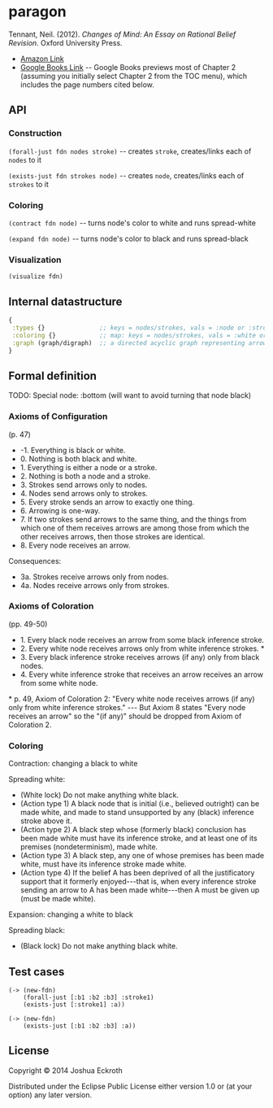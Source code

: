 # paragon

Tennant, Neil. (2012). *Changes of Mind: An Essay on Rational Belief Revision*. Oxford University Press.

- [Amazon Link](http://www.amazon.com/Changes-Mind-Rational-Belief-Revision/dp/0199655758)
- [Google Books Link](http://books.google.com/books?id=ZESwoBKGxmcC&printsec=frontcover) -- Google Books previews most of Chapter 2 (assuming you initially select Chapter 2 from the TOC menu), which includes the page numbers cited below.

## API

### Construction

`(forall-just fdn nodes stroke)` -- creates `stroke`, creates/links each of `nodes` to it

`(exists-just fdn strokes node)` -- creates `node`, creates/links each of `strokes` to it

### Coloring

`(contract fdn node)` -- turns node's color to white and runs spread-white

`(expand fdn node)` -- turns node's color to black and runs spread-black

### Visualization

`(visualize fdn)`


## Internal datastructure

```clojure
{
 :types {}               ;; keys = nodes/strokes, vals = :node or :stroke
 :coloring {}            ;; map: keys = nodes/strokes, vals = :white or :black
 :graph (graph/digraph)  ;; a directed acyclic graph representing arrows, from cc.artifice/loom
}
```

## Formal definition

TODO: Special node: :bottom (will want to avoid turning that node black)

### Axioms of Configuration

(p. 47)

<ul>
<li>-1. Everything is black or white.</li>
<li>0. Nothing is both black and white.</li>
<li>1. Everything is either a node or a stroke.</li>
<li>2. Nothing is both a node and a stroke.</li>
<li>3. Strokes send arrows only to nodes.</li>
<li>4. Nodes send arrows only to strokes.</li>
<li>5. Every stroke sends an arrow to exactly one thing.</li>
<li>6. Arrowing is one-way.</li>
<li>7. If two strokes send arrows to the same thing, and the things from which one of them receives arrows are among those from which the other receives arrows, then those strokes are identical.</li>
<li>8. Every node receives an arrow.</li>
</ul>

Consequences:

<ul>
<li>3a. Strokes receive arrows only from nodes.</li>
<li>4a. Nodes receive arrows only from strokes.</li>
</ul>

### Axioms of Coloration

(pp. 49-50)

<ul>
<li>1. Every black node receives an arrow from some black inference stroke.</li>
<li>2. Every white node receives arrows only from white inference strokes. *</li>
<li>3. Every black inference stroke receives arrows (if any) only from black nodes.</li>
<li>4. Every white inference stroke that receives an arrow receives an arrow from some white node.</li>
</ul>

\* p. 49, Axiom of Coloration 2: "Every white node receives arrows (if any) only from white inference strokes." --- But Axiom 8 states "Every node receives an arrow" so the "(if any)" should be dropped from Axiom of Coloration 2.

### Coloring

Contraction: changing a black to white

Spreading white:

- (White lock) Do not make anything white black.
- (Action type 1) A black node that is initial (i.e., believed outright) can be made white, and made to stand unsupported by any (black) inference stroke above it.
- (Action type 2) A black step whose (formerly black) conclusion has been made white must have its inference stroke, and at least one of its premises (nondeterminism), made white.
- (Action type 3) A black step, any one of whose premises has been made white, must have its inference stroke made white.
- (Action type 4) If the belief A has been deprived of all the justificatory support that it formerly enjoyed---that is, when every inference stroke sending an arrow to A has been made white---then A must be given up (must be made white).

Expansion: changing a white to black

Spreading black:

- (Black lock) Do not make anything black white.



## Test cases

```
(-> (new-fdn)
    (forall-just [:b1 :b2 :b3] :stroke1)
    (exists-just [:stroke1] :a))

(-> (new-fdn)
    (exists-just [:b1 :b2 :b3] :a))
```

## License

Copyright © 2014 Joshua Eckroth

Distributed under the Eclipse Public License either version 1.0 or (at
your option) any later version.
